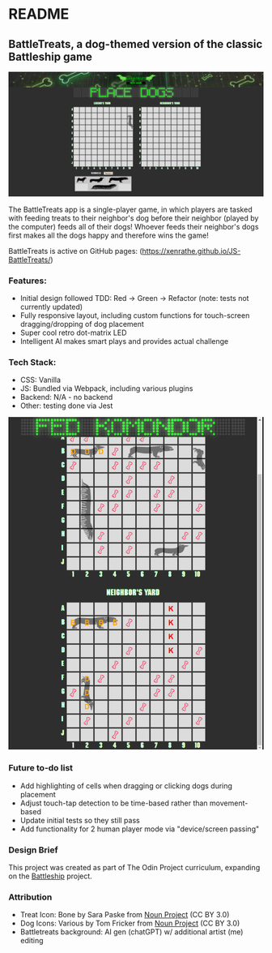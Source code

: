 # README

## BattleTreats, a dog-themed version of the classic Battleship game

![Screenshot of dogs being placed](https://github.com/Xenrathe/JS-BattleTreats/blob/main/GH-DogPlacement.png?raw=true)

The BattleTreats app is a single-player game, in which players are tasked with feeding treats to their neighbor's dog before their neighbor (played by the computer) feeds all of their dogs! Whoever feeds their neighbor's dogs first makes all the dogs happy and therefore wins the game!

BattleTreats is active on GitHub pages: (https://xenrathe.github.io/JS-BattleTreats/)

### Features:

- Initial design followed TDD: Red -> Green -> Refactor (note: tests not currently updated)
- Fully responsive layout, including custom functions for touch-screen dragging/dropping of dog placement
- Super cool retro dot-matrix LED
- Intelligent AI makes smart plays and provides actual challenge

### Tech Stack:

- CSS: Vanilla
- JS: Bundled via Webpack, including various plugins
- Backend: N/A - no backend
- Other: testing done via Jest

![Screenshot of mobile mid-game](https://github.com/Xenrathe/JS-BattleTreats/blob/main/GH-MobilePlaying.png?raw=true)

### Future to-do list

- Add highlighting of cells when dragging or clicking dogs during placement
- Adjust touch-tap detection to be time-based rather than movement-based
- Update initial tests so they still pass
- Add functionality for 2 human player mode via "device/screen passing"

### Design Brief

This project was created as part of The Odin Project curriculum, expanding on the <a href="https://www.theodinproject.com/lessons/javascript-battleship">Battleship</a> project.

### Attribution

- Treat Icon: Bone by Sara Paske from <a href="https://thenounproject.com/browse/icons/term/bone/" target="_blank" title="Bone Icons">Noun Project</a> (CC BY 3.0)
- Dog Icons: Various by Tom Fricker from <a href="https://thenounproject.com/creator/tom.fricker" target="_blank" title="Dog Icons">Noun Project</a> (CC BY 3.0)
- Battletreats background: AI gen (chatGPT) w/ additional artist (me) editing
